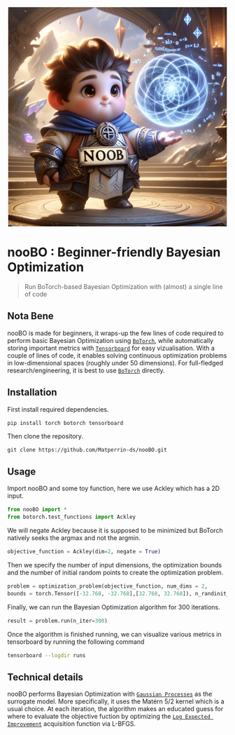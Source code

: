<div style="text-align: center">
<img src="nooBO.webp" width="500">
</div>

# nooBO : Beginner-friendly Bayesian Optimization
> Run BoTorch-based Bayesian Optimization with (almost) a single line of code

## Nota Bene
nooBO is made for beginners, it wraps-up the few lines of code required to perform basic Bayesian Optimization using [`BoTorch`](https://botorch.org/), while automatically storing important metrics with [`Tensorboard`](https://www.tensorflow.org/tensorboard?hl=en) for easy vizualisation. With a couple of lines of code, it enables solving continuous optimization problems in low-dimensional spaces (roughly under 50 dimensions). For full-fledged research/engineering, it is best to use [`BoTorch`](https://botorch.org/) directly.  

## Installation
First install required dependencies.
```bash
pip install torch botorch tensorboard
```
Then clone the repository.
```
git clone https://github.com/Matperrin-ds/nooBO.git
```
## Usage
Import nooBO and some toy function, here we use Ackley which has a 2D input.
```python
from nooBO import *
from botorch.test_functions import Ackley
```
We will negate Ackley because it is supposed to be minimized but BoTorch natively seeks the argmax and not the argmin.
```python
objective_function = Ackley(dim=2, negate = True)
```
Then we specify the number of input dimensions, the optimization bounds and the number of initial random points to create the optimization problem.
```python
problem = optimization_problem(objective_function, num_dims = 2,
bounds = torch.Tensor([-32.768, -32.768],[32.768, 32.768]), n_randinit_points = 10)
```
Finally, we can run the Bayesian Optimization algorithm for 300 iterations.
```python
result = problem.run(n_iter=300)
```
Once the algorithm is finished running, we can visualize various metrics in tensorboard by running the following command
```bash
tensorboard --logdir runs
```
## Technical details
nooBO performs Bayesian Optimization with [`Gaussian Processes`](https://gaussianprocess.org/gpml/chapters/RW.pdf) as the surrogate model. More specifically, it uses the Matérn 5/2 kernel which is a usual choice. At each iteration, the algorithm makes an educated guess for where to evaluate the objective fuction by optimizing the [`Log Expected Improvement`](https://arxiv.org/abs/2310.20708) acquisition function via L-BFGS.
